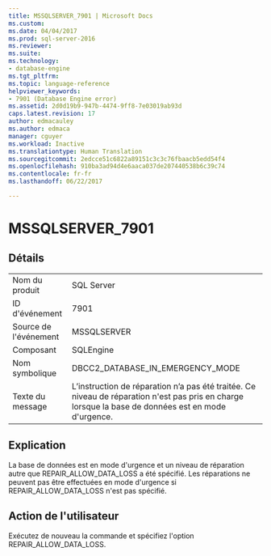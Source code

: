 ```yaml
---
title: MSSQLSERVER_7901 | Microsoft Docs
ms.custom: 
ms.date: 04/04/2017
ms.prod: sql-server-2016
ms.reviewer: 
ms.suite: 
ms.technology:
- database-engine
ms.tgt_pltfrm: 
ms.topic: language-reference
helpviewer_keywords:
- 7901 (Database Engine error)
ms.assetid: 2d0d19b9-947b-4474-9ff8-7e03019ab93d
caps.latest.revision: 17
author: edmacauley
ms.author: edmaca
manager: cguyer
ms.workload: Inactive
ms.translationtype: Human Translation
ms.sourcegitcommit: 2edcce51c6822a89151c3c3c76fbaacb5edd54f4
ms.openlocfilehash: 910ba3ad94d4e6aaca037de207440538b6c39c74
ms.contentlocale: fr-fr
ms.lasthandoff: 06/22/2017

---
```

# <a name="mssqlserver7901"></a>MSSQLSERVER_7901
  
## <a name="details"></a>Détails  
  
|||  
|-|-|  
|Nom du produit|SQL Server|  
|ID d'événement|7901|  
|Source de l'événement|MSSQLSERVER|  
|Composant|SQLEngine|  
|Nom symbolique|DBCC2_DATABASE_IN_EMERGENCY_MODE|  
|Texte du message|L’instruction de réparation n’a pas été traitée. Ce niveau de réparation n'est pas pris en charge lorsque la base de données est en mode d'urgence.|  
  
## <a name="explanation"></a>Explication  
La base de données est en mode d'urgence et un niveau de réparation autre que REPAIR_ALLOW_DATA_LOSS a été spécifié. Les réparations ne peuvent pas être effectuées en mode d'urgence si REPAIR_ALLOW_DATA_LOSS n'est pas spécifié.  
  
## <a name="user-action"></a>Action de l'utilisateur  
Exécutez de nouveau la commande et spécifiez l'option REPAIR_ALLOW_DATA_LOSS.  
  

